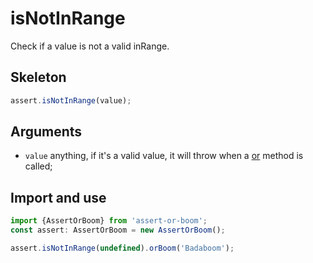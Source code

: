 # isNotInRange

Check if a value is not a valid inRange.

## Skeleton

```ts
assert.isNotInRange(value);
```

## Arguments

- `value` anything, if it's a valid value, it will throw when a [or](../or.md) method is called;

## Import and use

```ts
import {AssertOrBoom} from 'assert-or-boom';
const assert: AssertOrBoom = new AssertOrBoom();

assert.isNotInRange(undefined).orBoom('Badaboom');
```
